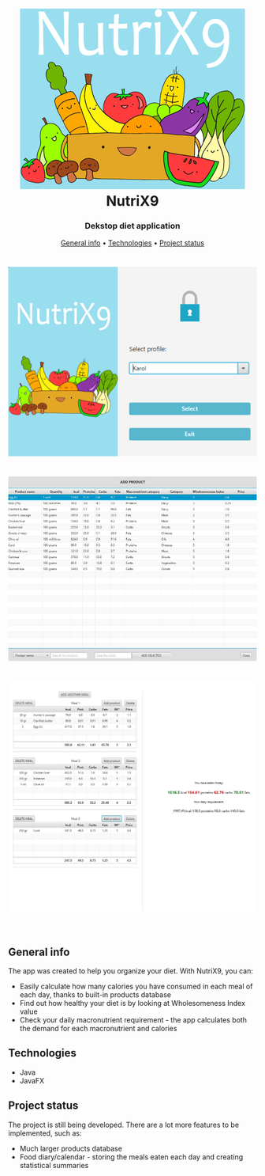 <h1 align="center">
  <br>
  <img src="https://raw.githubusercontent.com/KarolSakwa/NutriX9/branch2/src/img/logo_smaller.png" alt="NutriX9" >
  <br>
  NutriX9
</h1>
<h3 align="center">Dekstop diet application</h3>

<p align="center">
  <a href="#general-info">General info</a> •
  <a href="#technologies">Technologies</a> •
  <a href="#status">Project status</a>
</p>

<h1 align="center">
  <img src="https://raw.githubusercontent.com/KarolSakwa/NutriX9/branch2/src/img/NutriX9%20screen.png" alt="NutriX9 select profile view" />
  <br>
  <br>
  <img src="https://raw.githubusercontent.com/KarolSakwa/NutriX9/branch2/src/img/addProductView.jpg" alt="NutriX9 add product view" />
  <br>
  <br>
  <img src="https://raw.githubusercontent.com/KarolSakwa/NutriX9/branch2/src/img/dietView.jpg" alt="NutriX9 diet view" />
  <br>
  <br>
</h1>



## General info

The app was created to help you organize your diet. With NutriX9, you can: 
- Easily calculate how many calories you have consumed in each meal of each day, thanks to built-in products database
- Find out how healthy your diet is by looking at Wholesomeness Index value
- Check your daily macronutrient requirement - the app calculates both the demand for each macronutrient and calories

## Technologies

- Java
- JavaFX

## Project status

The project is still being developed. There are a lot more features to be implemented, such as:
- Much larger products database
- Food diary/calendar - storing the meals eaten each day and creating statistical summaries
